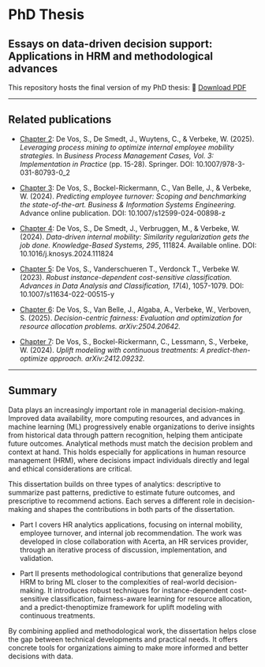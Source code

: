 # PhD Thesis 
## Essays on data-driven decision support: Applications in HRM and methodological advances

This repository hosts the final version of my PhD thesis: 📄 [Download PDF](https://github.com/SimonDeVos/PhD_Dissertation/raw/main/PhD_Simon_De_Vos.pdf)

---

## Related publications

- [Chapter 2](https://link.springer.com/chapter/10.1007/978-3-031-80793-0_2): De Vos, S., De Smedt, J., Wuytens, C., & Verbeke, W. (2025). *Leveraging process mining to optimize internal employee mobility strategies.* In *Business Process Management Cases, Vol. 3: Implementation in Practice* (pp. 15-28). Springer. DOI: 10.1007/978-3-031-80793-0\_2 

- [Chapter 3](https://link.springer.com/article/10.1007/s12599-024-00898-z): De Vos, S., Bockel-Rickermann, C., Van Belle, J., & Verbeke, W. (2024). *Predicting employee turnover: Scoping and benchmarking the state-of-the-art.* *Business & Information Systems Engineering.* Advance online publication. DOI: 10.1007/s12599-024-00898-z

- [Chapter 4](https://doi.org/10.1016/j.knosys.2024.111824): De Vos, S., De Smedt, J., Verbruggen, M., & Verbeke, W. (2024). *Data-driven internal mobility: Similarity regularization gets the job done.* *Knowledge-Based Systems, 295*, 111824. Available online. DOI: 10.1016/j.knosys.2024.111824 

- [Chapter 5](https://link.springer.com/article/10.1007/s11634-022-00533-3): De Vos, S., Vanderschueren T., Verdonck T., Verbeke W. (2023). *Robust instance-dependent cost-sensitive classification.* *Advances in Data Analysis and Classification, 17*(4), 1057-1079. DOI: 10.1007/s11634-022-00515-y 

- [Chapter 6](https://arxiv.org/abs/2504.20642): De Vos, S., Van Belle, J., Algaba, A., Verbeke, W., Verboven, S. (2025). *Decision-centric fairness: Evaluation and optimization for resource allocation problems.* *arXiv:2504.20642.* 

- [Chapter 7](https://arxiv.org/abs/2412.09232): De Vos, S., Bockel-Rickermann, C., Lessmann, S., Verbeke, W. (2024). *Uplift modeling with continuous treatments: A predict-then-optimize approach.* *arXiv:2412.09232.* 

---

## Summary

Data plays an increasingly important role in managerial decision-making. Improved data availability, more computing resources, and advances in machine learning (ML) progressively enable organizations to derive insights from historical data through pattern recognition, helping them anticipate future outcomes. Analytical methods must match the decision problem and context at hand. This holds especially for applications in human resource management (HRM), where decisions impact individuals directly and legal and ethical considerations are critical.

This dissertation builds on three types of analytics: descriptive to summarize past patterns, predictive to estimate future outcomes, and prescriptive to recommend actions. Each serves a different role in decision-making and shapes the contributions in both parts of the dissertation. 

- Part I covers HR analytics applications, focusing on internal mobility, employee turnover, and internal job recommendation. The work was developed in close collaboration with Acerta, an HR services provider, through an iterative process of discussion, implementation, and validation.

- Part II presents methodological contributions that generalize beyond HRM to bring ML closer to the complexities of real-world decision-making. It introduces robust techniques for instance-dependent cost-sensitive classification, fairness-aware learning for resource allocation, and a predict-thenoptimize framework for uplift modeling with continuous treatments.

By combining applied and methodological work, the dissertation helps close the gap between technical developments and practical needs. It offers concrete tools for organizations aiming to make more informed and better decisions with data.



